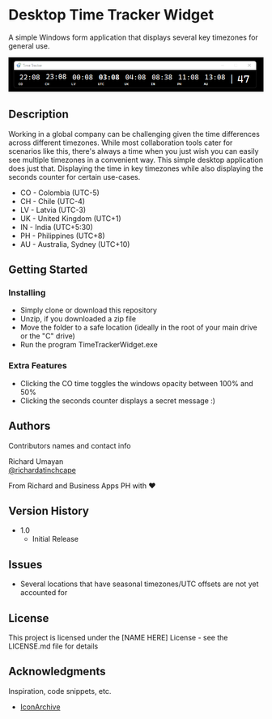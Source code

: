 # Desktop Time Tracker Widget

A simple Windows form application that displays several key timezones for general use.

![alt text](https://github.com/richardatinchcape/desktop-time-tracker-widget/blob/master/Screenshots/mainwindow.png)

## Description

Working in a global company can be challenging given the time differences across different timezones. While most collaboration tools cater for scenarios like this, there's always
a time when you just wish you can easily see multiple timezones in a convenient way. This simple desktop application does just that. Displaying the time in key timezones while also
displaying the seconds counter for certain use-cases.

* CO - Colombia (UTC-5)
* CH - Chile (UTC-4)
* LV - Latvia (UTC-3)
* UK - United Kingdom (UTC+1)
* IN - India (UTC+5:30)
* PH - Philippines (UTC+8)
* AU - Australia, Sydney (UTC+10)

## Getting Started

### Installing

* Simply clone or download this repository
* Unzip, if you downloaded a zip file
* Move the folder to a safe location (ideally in the root of your main drive or the "C" drive)
* Run the program TimeTrackerWidget.exe

### Extra Features

* Clicking the CO time toggles the windows opacity between 100% and 50%
* Clicking the seconds counter displays a secret message :)

## Authors

Contributors names and contact info

Richard Umayan  
[@richardatinchcape](https://github.com/richardatinchcape)

From Richard and Business Apps PH with ❤️

## Version History

* 1.0
    * Initial Release

## Issues

* Several locations that have seasonal timezones/UTC offsets are not yet accounted for

## License

This project is licensed under the [NAME HERE] License - see the LICENSE.md file for details

## Acknowledgments

Inspiration, code snippets, etc.
* [IconArchive](https://www.iconarchive.com/show/crystal-clear-icons-by-everaldo/App-world-clock-icon.html)